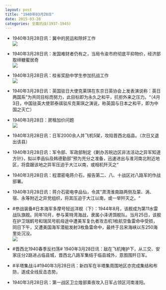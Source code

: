 ```yaml
---
layout: post
title: "1940年03月28日"
date: 2015-03-28
categories: 全面抗战(1937-1945)
---
```


<meta name="referrer" content="no-referrer" />

- 1940年3月28日讯：冀中的民运和除奸工作 <br/><img src="https://ww1.sinaimg.cn/large/aca367d8jw1eqlujr1pbcj20js1kitre.jpg" />

- 1940年3月28日讯：发国难财者仍有之，当局令渝市府彻底平抑物价，经济部取缔糖蜜居奇 <br/><img src="https://ww2.sinaimg.cn/large/aca367d8jw1eqlst5hj2yj20f70eajuq.jpg" />

- 1940年3月28日讯：桂省奖励中学生参加抗战工作 <br/><img src="https://ww4.sinaimg.cn/large/aca367d8jw1eqlr1zfk30j20ai0ev40m.jpg" />

- 1940年3月28日讯：英国驻日大使克莱琪在东京日英协会上发表演说称：英日两国系”为共同目标而努力，此目标即为永久之和平，抗拒外来之压力。“（4月3日，中国驻英大使郭泰祺驳斥克莱琪之演说，称英国与日本之和平，即为中国之灭亡） 

- 1940年3月28日：房租加价问题 <br/><img src="https://ww4.sinaimg.cn/large/aca367d8jw1eqlpboesmbj211g0gmn81.jpg" />

- 1940年3月28日讯：日军2000余人并飞机5架，攻陷晋西北临县。（次日又退出该县） 

- 1940年3月28日讯：军令部、军政部制定《剿办苏皖边区非法活动之异军知道方针》，拟以李品仙及韩德勤部”预为充分之准备，迅速进出与淮河南北附近地区，将盘踞该地之异军压迫于大江以南，或相机歼灭之“ 

- 1940年3月28日讯：程潜密电蒋介石，报告第二、八、十战区对八路军的作战部署。 

- 1940年3月28日讯：蒋介石密电李品仙，令其”肃清淮南路两侧及蒙、涡、宿、永等附近之异党组织，将其压迫于大江以南，或一举歼灭之。“ 

- #参战装备#日本海军多摩号轻巡洋舰（下）：1944年8月，该舰成为第11水雷战队旗舰。同年10月，参与莱特湾海战，隶属小泽诱饵舰队。当月25日，该舰在护卫瑞鹤号和瑞凤号航母途中遭美军复仇者攻击机1枚航空鱼雷命中受损，同日下午，又遭美国海军潜艇发射3枚鱼雷命中，最终于吕宋海峡以东250海里处沉没。 <br/><img src="https://ww3.sinaimg.cn/large/aca367d8jw1eql7pneu4wj20hs0n8n27.jpg" />

- #晋西北1940春季反扫荡# 1940年3月28日讯：敌在飞机掩护下，从三交、安家庄分2路进占临县城，晋西北八路军集结于临县城外，意图围歼日军。 

- #半塔集战斗#1940年3月28日讯：新四军在半塔集周围地区亦完成集结和布防，遂成全线反击态势。 

- 1940年3月28日讯：第一战区卫立煌部乘夜攻入日军占领区河南淮阳。 

